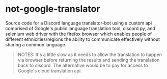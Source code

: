 # not-google-translator
Source code for a Discord language translator-bot using a custom api comprised of Google's public language translation tool, discord.py, and selenium web driver with the firefox browser which enables people of different ethnicities/regions the ability to communicate effectively without sharing a common language.

>NOTES: It's a little slow as it needs to allow the translation to happen via browser before returning the results
>and sending the translation back to discord. The alternative would be to pay for access to Google's cloud translation api.
